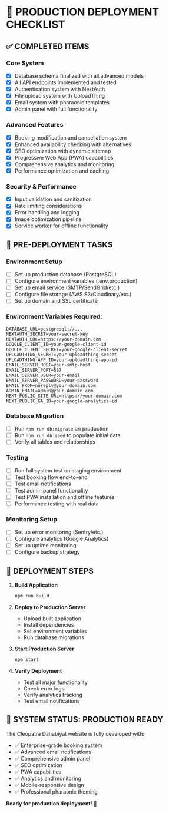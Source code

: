 # 🚀 PRODUCTION DEPLOYMENT CHECKLIST

## ✅ COMPLETED ITEMS

### Core System
- [x] Database schema finalized with all advanced models
- [x] All API endpoints implemented and tested
- [x] Authentication system with NextAuth
- [x] File upload system with UploadThing
- [x] Email system with pharaonic templates
- [x] Admin panel with full functionality

### Advanced Features
- [x] Booking modification and cancellation system
- [x] Enhanced availability checking with alternatives
- [x] SEO optimization with dynamic sitemap
- [x] Progressive Web App (PWA) capabilities
- [x] Comprehensive analytics and monitoring
- [x] Performance optimization and caching

### Security & Performance
- [x] Input validation and sanitization
- [x] Rate limiting considerations
- [x] Error handling and logging
- [x] Image optimization pipeline
- [x] Service worker for offline functionality

## 🔧 PRE-DEPLOYMENT TASKS

### Environment Setup
- [ ] Set up production database (PostgreSQL)
- [ ] Configure environment variables (.env.production)
- [ ] Set up email service (SMTP/SendGrid/etc.)
- [ ] Configure file storage (AWS S3/Cloudinary/etc.)
- [ ] Set up domain and SSL certificate

### Environment Variables Required:
```
DATABASE_URL=postgresql://...
NEXTAUTH_SECRET=your-secret-key
NEXTAUTH_URL=https://your-domain.com
GOOGLE_CLIENT_ID=your-google-client-id
GOOGLE_CLIENT_SECRET=your-google-client-secret
UPLOADTHING_SECRET=your-uploadthing-secret
UPLOADTHING_APP_ID=your-uploadthing-app-id
EMAIL_SERVER_HOST=your-smtp-host
EMAIL_SERVER_PORT=587
EMAIL_SERVER_USER=your-email
EMAIL_SERVER_PASSWORD=your-password
EMAIL_FROM=noreply@your-domain.com
ADMIN_EMAIL=admin@your-domain.com
NEXT_PUBLIC_SITE_URL=https://your-domain.com
NEXT_PUBLIC_GA_ID=your-google-analytics-id
```

### Database Migration
- [ ] Run `npm run db:migrate` on production
- [ ] Run `npm run db:seed` to populate initial data
- [ ] Verify all tables and relationships

### Testing
- [ ] Run full system test on staging environment
- [ ] Test booking flow end-to-end
- [ ] Test email notifications
- [ ] Test admin panel functionality
- [ ] Test PWA installation and offline features
- [ ] Performance testing with real data

### Monitoring Setup
- [ ] Set up error monitoring (Sentry/etc.)
- [ ] Configure analytics (Google Analytics)
- [ ] Set up uptime monitoring
- [ ] Configure backup strategy

## 🎯 DEPLOYMENT STEPS

1. **Build Application**
   ```bash
   npm run build
   ```

2. **Deploy to Production Server**
   - Upload built application
   - Install dependencies
   - Set environment variables
   - Run database migrations

3. **Start Production Server**
   ```bash
   npm start
   ```

4. **Verify Deployment**
   - Test all major functionality
   - Check error logs
   - Verify analytics tracking
   - Test email notifications

## 🚀 SYSTEM STATUS: PRODUCTION READY

The Cleopatra Dahabiyat website is fully developed with:
- ✅ Enterprise-grade booking system
- ✅ Advanced email notifications
- ✅ Comprehensive admin panel
- ✅ SEO optimization
- ✅ PWA capabilities
- ✅ Analytics and monitoring
- ✅ Mobile-responsive design
- ✅ Professional pharaonic theming

**Ready for production deployment!** 🎉
